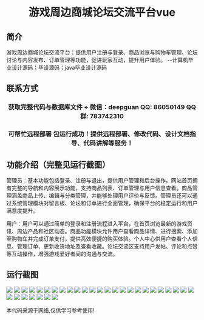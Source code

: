 <p><h1 align="center">游戏周边商城论坛交流平台vue</h1></p>

## 简介
游戏周边商城论坛交流平台：提供用户注册与登录、商品浏览与购物车管理、论坛讨论与内容发布、订单管理等功能，促进玩家互动，提升用户体验。    --计算机毕业设计源码；毕设源码；java毕业设计源码


## 联系方式
<p><h3 align="center">获取完整代码与数据库文件 + 微信：deepguan QQ: 86050149 QQ群: 783742310</h3></p>
<p><h3 align="center">可帮忙远程部署 包运行成功！提供远程部署、修改代码、设计文档指导、代码讲解等服务！</h3></p>

## 功能介绍（完整见运行截图）
管理员：基本功能包括登录、注册与退出，提供用户管理和后台操作。网站首页拥有完整的导航和内容展示功能，支持商品列表、订单管理与用户信息查看。商品管理涵盖商品上传、编辑与分类管理，并能够处理用户评价与反馈。管理员还可以通过系统管理模块对留言板、论坛和订单进行全面管理，确保平台的稳定运行和用户满意度提升。

用户：用户可以通过简单的登录和注册流程进入平台，在首页浏览最新的游戏资讯、周边产品和社区动态。商品功能模块允许用户查看商品详情、进行搜索、添加至购物车并完成订单支付，提供高效便捷的购买体验。个人中心供用户查看个人信息、管理订单、更新收货地址及查看收藏。论坛交流区支持用户发帖、评论和点赞等互动操作，增强游戏爱好者间的沟通与交流。


## 运行截图
![](https://bs-1329754181.cos.ap-shanghai.myqcloud.com/ssm/GamePeripheralMallForum/img/001.jpg)
![](https://bs-1329754181.cos.ap-shanghai.myqcloud.com/ssm/GamePeripheralMallForum/img/002.jpg)
![](https://bs-1329754181.cos.ap-shanghai.myqcloud.com/ssm/GamePeripheralMallForum/img/003.jpg)
![](https://bs-1329754181.cos.ap-shanghai.myqcloud.com/ssm/GamePeripheralMallForum/img/004.jpg)
![](https://bs-1329754181.cos.ap-shanghai.myqcloud.com/ssm/GamePeripheralMallForum/img/005.jpg)
![](https://bs-1329754181.cos.ap-shanghai.myqcloud.com/ssm/GamePeripheralMallForum/img/006.jpg)
![](https://bs-1329754181.cos.ap-shanghai.myqcloud.com/ssm/GamePeripheralMallForum/img/007.jpg)
![](https://bs-1329754181.cos.ap-shanghai.myqcloud.com/ssm/GamePeripheralMallForum/img/008.jpg)
![](https://bs-1329754181.cos.ap-shanghai.myqcloud.com/ssm/GamePeripheralMallForum/img/009.jpg)
![](https://bs-1329754181.cos.ap-shanghai.myqcloud.com/ssm/GamePeripheralMallForum/img/010.jpg)
![](https://bs-1329754181.cos.ap-shanghai.myqcloud.com/ssm/GamePeripheralMallForum/img/011.jpg)
![](https://bs-1329754181.cos.ap-shanghai.myqcloud.com/ssm/GamePeripheralMallForum/img/012.jpg)
![](https://bs-1329754181.cos.ap-shanghai.myqcloud.com/ssm/GamePeripheralMallForum/img/013.jpg)
![](https://bs-1329754181.cos.ap-shanghai.myqcloud.com/ssm/GamePeripheralMallForum/img/014.jpg)
![](https://bs-1329754181.cos.ap-shanghai.myqcloud.com/ssm/GamePeripheralMallForum/img/015.jpg)
![](https://bs-1329754181.cos.ap-shanghai.myqcloud.com/ssm/GamePeripheralMallForum/img/016.jpg)
![](https://bs-1329754181.cos.ap-shanghai.myqcloud.com/ssm/GamePeripheralMallForum/img/017.jpg)
![](https://bs-1329754181.cos.ap-shanghai.myqcloud.com/ssm/GamePeripheralMallForum/img/018.jpg)
![](https://bs-1329754181.cos.ap-shanghai.myqcloud.com/ssm/GamePeripheralMallForum/img/019.jpg)
![](https://bs-1329754181.cos.ap-shanghai.myqcloud.com/ssm/GamePeripheralMallForum/img/020.jpg)
![](https://bs-1329754181.cos.ap-shanghai.myqcloud.com/ssm/GamePeripheralMallForum/img/021.jpg)
![](https://bs-1329754181.cos.ap-shanghai.myqcloud.com/ssm/GamePeripheralMallForum/img/022.jpg)
![](https://bs-1329754181.cos.ap-shanghai.myqcloud.com/ssm/GamePeripheralMallForum/img/023.jpg)
![](https://bs-1329754181.cos.ap-shanghai.myqcloud.com/ssm/GamePeripheralMallForum/img/024.jpg)
![](https://bs-1329754181.cos.ap-shanghai.myqcloud.com/ssm/GamePeripheralMallForum/img/025.jpg)
![](https://bs-1329754181.cos.ap-shanghai.myqcloud.com/ssm/GamePeripheralMallForum/img/026.jpg)
![](https://bs-1329754181.cos.ap-shanghai.myqcloud.com/ssm/GamePeripheralMallForum/img/027.jpg)
![](https://bs-1329754181.cos.ap-shanghai.myqcloud.com/ssm/GamePeripheralMallForum/img/028.jpg)
![](https://bs-1329754181.cos.ap-shanghai.myqcloud.com/ssm/GamePeripheralMallForum/img/029.jpg)
![](https://bs-1329754181.cos.ap-shanghai.myqcloud.com/ssm/GamePeripheralMallForum/img/030.jpg)
![](https://bs-1329754181.cos.ap-shanghai.myqcloud.com/ssm/GamePeripheralMallForum/img/031.jpg)
![](https://bs-1329754181.cos.ap-shanghai.myqcloud.com/ssm/GamePeripheralMallForum/img/032.jpg)

<p>本代码来源于网络,仅供学习参考使用!</p>
